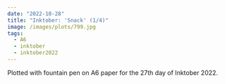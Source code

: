```yaml
---
date: "2022-10-28"
title: "Inktober: 'Snack' (1/4)"
image: /images/plots/799.jpg
tags:
  - A6
  - inktober
  - inktober2022
---
```


Plotted with fountain pen on A6 paper for the 27th day of Inktober 2022.
